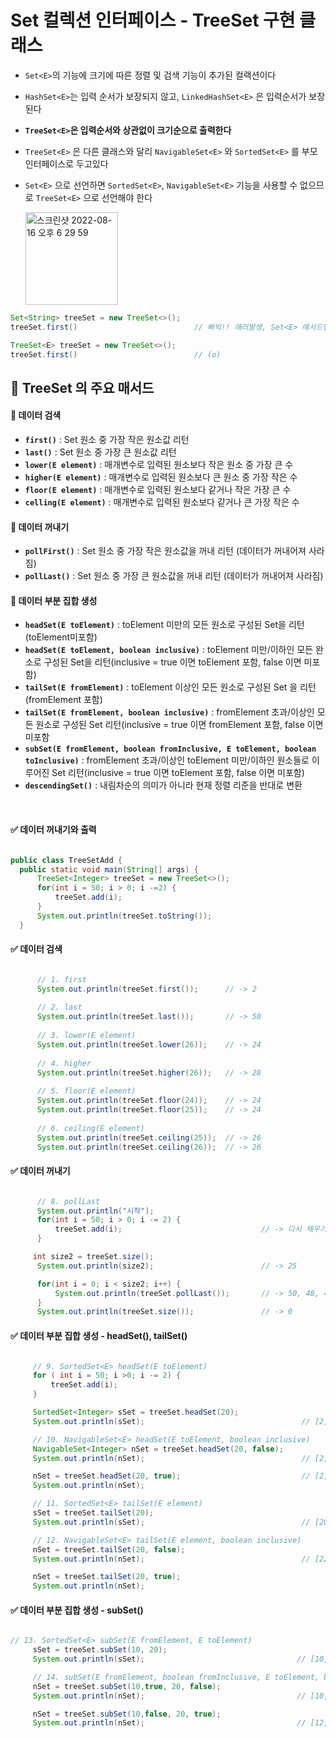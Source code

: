 # Set 컬렉션 인터페이스 - TreeSet 구현 클래스
  - `Set<E>`의 기능에 크기에 따른 정렬 및 검색 기능이 추가된 컬랙션이다
  - `HashSet<E>`는 입력 순서가 보장되지 않고, `LinkedHashSet<E>` 은 입력순서가 보장된다
  - **`TreeSet<E>`은 입력순서와 상관없이 크기순으로 출력한다**
  - `TreeSet<E>` 은 다른 클래스와 달리 `NavigableSet<E>` 와 `SortedSet<E>` 를 부모 인터페이스로 두고있다
  - `Set<E>` 으로 선언하면 `SortedSet<E>`, `NavigableSet<E>` 기능을 사용할 수 없으므로 `TreeSet<E>` 으로 선언해야 한다

      <img width="148" alt="스크린샷 2022-08-16 오후 6 29 59" src="https://user-images.githubusercontent.com/101084642/184846830-5caecb46-e88f-4a58-862a-1538c9760e49.png">

```java
Set<String> treeSet = new TreeSet<>();
treeSet.first()                          // 삐빅!! 애러발생, Set<E> 메서드만 사용가능!

TreeSet<E> treeSet = new TreeSet<>();
treeSet.first()                          // (o) 
```

## 🔎 TreeSet<E> 의 주요 매서드
  
  #### 📌 데이터 검색
  
  - **`first()`** : Set 원소 중 가장 작은 원소값 리턴
  - **`last()`** : Set 원소 중 가장 큰 원소값 리턴
  - **`lower(E element)`** : 매개변수로 입력된 원소보다 작은 원소 중 가장 큰 수
  - **`higher(E element)`** : 매개변수로 입력된 원소보다 큰 원소 중 가장 작은 수
  - **`floor(E element)`** : 매개변수로 입력된 원소보다 같거나 작은 가장 큰 수
  - **`celling(E element)`** : 매개변수로 입력된 원소보다 같거나 큰 가장 작은 수
  
  #### 📌 데이터 꺼내기
  
  - **`pollFirst()`** : Set 원소 중 가장 작은 원소값을 꺼내 리턴 (데이터가 꺼내어져 사라짐)
  - **`pollLast()`** : Set 원소 중 가장 큰 원소값을 꺼내 리턴 (데이터가 꺼내어져 사라짐) 
  
  #### 📌 데이터 부분 집합 생성
  
  - **`headSet(E toElement)`** : toElement 미만의 모든 원소로 구성된 Set<E>을 리턴(toElement미포함)
  - **`headSet(E toElement, boolean inclusive)`** : toElement 미만/이하인 모든 완소로 구성된 Set을 리턴(inclusive = true 이면 toElement 포함, false 이면 미포함)
  - **`tailSet(E fromElement)`** : toElement 이상인 모든 원소로 구성된 Set<E> 을 리턴(fromElement 포함)
  - **`tailSet(E fromElement, boolean inclusive)`** : fromElement 초과/이상인 모든 원소로 구성된 Set<E> 리턴(inclusive = true 이면 fromElement 포함, false 이면 미포함
  - **`subSet(E fromElement, boolean fromInclusive, E toElement, boolean toInclusive)`** : fromElement 초과/이상인 toElement 미만/이하인 원소들로 이루어진 Set<E> 리턴(inclusive = true 이면 toElement 포함, false 이면 미포함)
  - **`descendingSet()`** : 내림차순의 의미가 아니라 현재 정렬 리준을 반대로 변환
  
  <br>
  
  #### ✅ 데이터 꺼내기와 출력
  ```java
  
  public class TreeSetAdd {
    public static void main(String[] args) {
        TreeSet<Integer> treeSet = new TreeSet<>();
        for(int i = 50; i > 0; i -=2) {
            treeSet.add(i);
        }
        System.out.println(treeSet.toString());
    }
  
  ```
  
  #### ✅ 데이터 검색
  ```java
  
        // 1. first
        System.out.println(treeSet.first());      // -> 2
        
        // 2. last
        System.out.println(treeSet.last());       // -> 50
        
        // 3. lower(E element)
        System.out.println(treeSet.lower(26));    // -> 24
        
        // 4. higher
        System.out.println(treeSet.higher(26));   // -> 28
        
        // 5. floor(E element)
        System.out.println(treeSet.floor(24));    // -> 24
        System.out.println(treeSet.floor(25));    // -> 24
        
        // 6. ceiling(E element)
        System.out.println(treeSet.ceiling(25));  // -> 26
        System.out.println(treeSet.ceiling(26));  // -> 26
  
  ```
  
   #### ✅ 데이터 꺼내기
  ```java
  
        // 8. pollLast
        System.out.println("시작");
        for(int i = 50; i > 0; i -= 2) {
            treeSet.add(i);                               // -> 다시 채우기
        }

       int size2 = treeSet.size();
        System.out.println(size2);                        // -> 25

        for(int i = 0; i < size2; i++) {
            System.out.println(treeSet.pollLast());       // -> 50, 48, 46'''     
        }
        System.out.println(treeSet.size());               // -> 0
  
  ``` 

   #### ✅ 데이터 부분 집합 생성 - headSet(), tailSet()
   ```java
  
        // 9. SortedSet<E> headSet(E toElement)
        for ( int i = 50; i >0; i -= 2) {
            treeSet.add(i);
        }

        SortedSet<Integer> sSet = treeSet.headSet(20);
        System.out.println(sSet);                                   // [2, 4, ..., 16, 18]

        // 10. NavigableSet<E> headSet(E toElement, boolean inclusive)
        NavigableSet<Integer> nSet = treeSet.headSet(20, false);
        System.out.println(nSet);                                   // [2, 4, ..., 16, 18]

        nSet = treeSet.headSet(20, true);                           // [2, 4, ..., 18, 20]             
        System.out.println(nSet);

        // 11. SortedSet<E> tailSet(E element)
        sSet = treeSet.tailSet(20);
        System.out.println(sSet);                                   // [20, 22, ... 48, 50]

        // 12. NavigableSet<E> tailSet(E element, boolean inclusive)
        nSet = treeSet.tailSet(20, false);
        System.out.println(nSet);                                   // [22, 24, ..., 48, 50]

        nSet = treeSet.tailSet(20, true);
        System.out.println(nSet);
  
  
  ```
  
   #### ✅ 데이터 부분 집합 생성 - subSet()
   ```java
  
   // 13. SortedSet<E> subSet(E fromElement, E toElement)
        sSet = treeSet.subSet(10, 20);
        System.out.println(sSet);                                  // [10, 12, 14, 16, 18]

        // 14. subSet(E fromElement, boolean fromInclusive, E toElement, boolean toInclusive)
        nSet = treeSet.subSet(10,true, 20, false);
        System.out.println(nSet);                                  // [10, 12, 14, 16, 18]

        nSet = treeSet.subSet(10,false, 20, true);
        System.out.println(nSet);                                  // [12, 14, 16, 18, 20]
  
   ```
  
